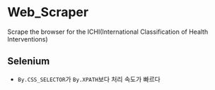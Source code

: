 # Web_Scraper
 Scrape the browser for the ICHI(International Classification of Health Interventions)

## Selenium
- `By.CSS_SELECTOR`가 `By.XPATH`보다 처리 속도가 빠르다